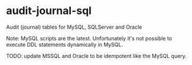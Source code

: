 # audit-journal-sql
Audit (journal) tables for MySQL, SQLServer and Oracle

Note: MySQL scripts are the latest. Unfortunately it's not possible to execute DDL statements dynamically in MySQL.

TODO: update MSSQL and Oracle to be idempotent like the MySQL query.
